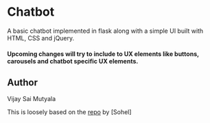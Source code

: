 # Chatbot
A basic chatbot implemented in flask along with a simple UI built with HTML, CSS and jQuery.

#### Upcoming changes will try to include to UX elements like buttons, carousels and chatbot specific UX elements.

## Author
Vijay Sai Mutyala

This is loosely based on the [repo](https://github.com/sohelamin/chatbot) by [Sohel]

